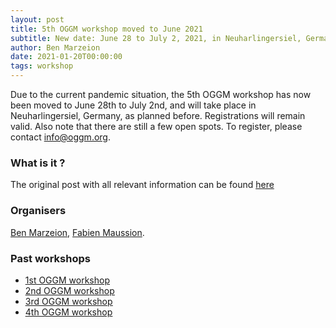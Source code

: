 ```yaml
---
layout: post
title: 5th OGGM workshop moved to June 2021
subtitle: New date: June 28 to July 2, 2021, in Neuharlingersiel, Germany
author: Ben Marzeion
date: 2021-01-20T00:00:00
tags: workshop
---
```


Due to the current pandemic situation, the 5th OGGM workshop has now been moved to June 28th to July 2nd, and will take place in Neuharlingersiel, Germany, as planned before. Registrations will remain valid. Also note that there are still a few open spots. To register, please contact [info@oggm.org](mailto:info@oggm.org).

### What is it ?

The original post with all relevant information can be found [here](https://oggm.org/2019/12/11/5th-workshop-announcement/)

### Organisers

[Ben Marzeion](http://marzeion.info/), [Fabien Maussion](http://fabienmaussion.info/).

### Past workshops

- <u> <a href="{{ site.url }}/2016/02/11/1st-oggm-worshop-summary/"> 1st OGGM workshop </a> </u>
- <u> <a href="{{ site.url }}/2017/04/03/2nd-oggm-worshop-summary/"> 2nd OGGM workshop </a> </u>
- <u> <a href="{{ site.url }}/2018/06/29/3nd-oggm-worshop-summary/"> 3rd OGGM workshop </a> </u>
- <u> <a href="{{ site.url }}/2019/06/21/4st-oggm-worshop-summary/"> 4th OGGM workshop </a> </u>
